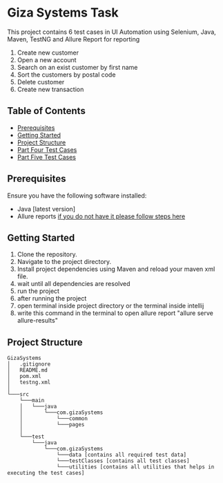 # Giza Systems Task

This project contains 6 test cases in UI Automation using Selenium, Java, Maven, TestNG and Allure Report for reporting
1. Create new customer
2. Open a new account
3. Search on an exist customer by first name
4. Sort the customers by postal code
5. Delete customer
6. Create new transaction

## Table of Contents

- [Prerequisites](#prerequisites)
- [Getting Started](#getting-started)
- [Project Structure](#project-structure)
- [Part Four Test Cases](https://docs.google.com/spreadsheets/d/1ti1Yi7_q0PqHT8BHjYSh0joAA0WFgjBDzJPr_nG1GU4/edit?usp=sharing)
- [Part Five Test Cases](https://docs.google.com/spreadsheets/d/1DnuX8p15cWeyzFIZDOai6C4oOo9kkHL1Ac4UGeuBulQ/edit?usp=sharing)


## Prerequisites

Ensure you have the following software installed:

- Java [latest version]
- Allure reports [if you do not have it please follow steps here](https://allurereport.org/docs/gettingstarted-installation/)

## Getting Started

1. Clone the repository.
2. Navigate to the project directory.
3. Install project dependencies using Maven and reload your maven xml file.
4. wait until all dependencies are resolved
5. run the project
6. after running the project
7. open terminal inside project directory or the terminal inside intellij
8. write this command in the terminal to open allure report "allure serve allure-results"

## Project Structure

```plaintext
GizaSystems
│   .gitignore
│   README.md
│   pom.xml
│   testng.xml
│
└───src
    └───main
    │   └───java
    │       └───com.gizaSystems
    │           └───common
    │           └───pages
    │
    └───test
        └───java
            └───com.gizaSystems
                └───data [contains all required test data]
                └───testClasses [contains all test classes]
                └───utilities [contains all utilities that helps in executing the test cases]

